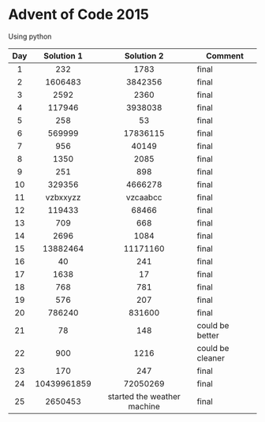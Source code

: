 # Advent of Code 2015
Using python

| Day | Solution 1 | Solution 2 | Comment |
| :-: | :--------: | :--------: | ------- |
| 1 | 232 | 1783 | final |
| 2 | 1606483 | 3842356 | final |
| 3 | 2592 | 2360 | final |
| 4 | 117946 | 3938038 | final |
| 5 | 258 | 53 | final |
| 6 | 569999 | 17836115 | final |
| 7 | 956 | 40149 | final |
| 8 | 1350 | 2085 | final |
| 9 | 251 | 898 | final |
| 10 | 329356 | 4666278 | final |
| 11 | vzbxxyzz | vzcaabcc | final |
| 12 | 119433 | 68466 | final |
| 13 | 709 | 668 | final |
| 14 | 2696 | 1084 | final |
| 15 | 13882464 | 11171160 | final |
| 16 | 40 | 241 | final |
| 17 | 1638 | 17 | final |
| 18 | 768 | 781 | final |
| 19 | 576 | 207 | final |
| 20 | 786240 | 831600 | final |
| 21 | 78 | 148 | could be better |
| 22 | 900 | 1216 | could be cleaner |
| 23 | 170 | 247 | final |
| 24 | 10439961859 | 72050269 | final |
| 25 | 2650453 | started the weather machine | final |

